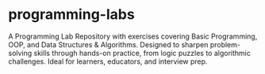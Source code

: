 # programming-labs
A Programming Lab Repository with exercises covering Basic Programming, OOP, and Data Structures &amp; Algorithms. Designed to sharpen problem-solving skills through hands-on practice, from logic puzzles to algorithmic challenges. Ideal for learners, educators, and interview prep.
